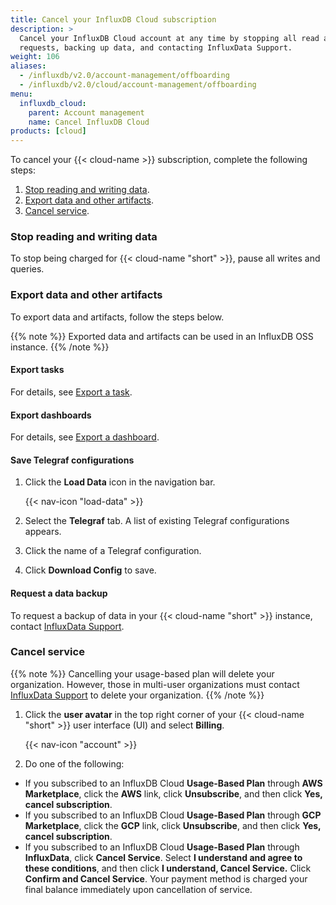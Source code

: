 ```yaml
---
title: Cancel your InfluxDB Cloud subscription
description: >
  Cancel your InfluxDB Cloud account at any time by stopping all read and write
  requests, backing up data, and contacting InfluxData Support.
weight: 106
aliases:
  - /influxdb/v2.0/account-management/offboarding
  - /influxdb/v2.0/cloud/account-management/offboarding
menu:
  influxdb_cloud:
    parent: Account management
    name: Cancel InfluxDB Cloud
products: [cloud]
---
```


To cancel your {{< cloud-name >}} subscription, complete the following steps:

1. [Stop reading and writing data](#stop-reading-and-writing-data).
2. [Export data and other artifacts](#export-data-and-other-artifacts).
3. [Cancel service](#cancel-service).

### Stop reading and writing data

To stop being charged for {{< cloud-name "short" >}}, pause all writes and queries.

### Export data and other artifacts

To export data and artifacts, follow the steps below.

{{% note %}}
Exported data and artifacts can be used in an InfluxDB OSS instance.
{{% /note %}}

#### Export tasks

For details, see [Export a task](/influxdb/cloud/process-data/manage-tasks/export-task/).

#### Export dashboards

For details, see [Export a dashboard](/influxdb/cloud/visualize-data/dashboards/export-dashboard/).

#### Save Telegraf configurations

1. Click the **Load Data** icon in the navigation bar.

    {{< nav-icon "load-data" >}}

2. Select the **Telegraf** tab. A list of existing Telegraf configurations appears.
3. Click the name of a Telegraf configuration.
4. Click **Download Config** to save.

#### Request a data backup

To request a backup of data in your {{< cloud-name "short" >}} instance, contact [InfluxData Support](mailto:support@influxdata.com).

### Cancel service

{{% note %}}
Cancelling your usage-based plan will delete your organization.
However, those in multi-user organizations must contact
[InfluxData Support](support@influxdata.com) to delete your organization. 
{{% /note %}}

1. Click the **user avatar** in the top right corner of your {{< cloud-name "short" >}}
   user interface (UI) and select **Billing**.

    {{< nav-icon "account" >}}

2. Do one of the following:

  - If you subscribed to an InfluxDB Cloud **Usage-Based Plan** through **AWS Marketplace**, click the **AWS** link, click **Unsubscribe**, and then click **Yes, cancel subscription**.
  - If you subscribed to an InfluxDB Cloud **Usage-Based Plan** through **GCP Marketplace**, click the **GCP** link, click **Unsubscribe**, and then click **Yes, cancel subscription**.
  - If you subscribed to an InfluxDB Cloud **Usage-Based Plan** through **InfluxData**, click **Cancel Service**. Select **I understand and agree to these conditions**, and then click **I understand, Cancel Service.** Click **Confirm and Cancel Service**. Your payment method is charged your final balance immediately upon cancellation of service.
